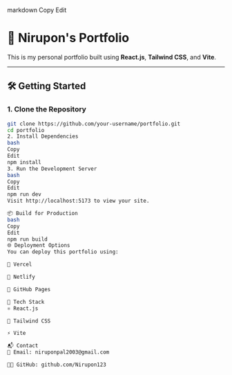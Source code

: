 
markdown
Copy
Edit
# 🚀 Nirupon's Portfolio

This is my personal portfolio built using **React.js**, **Tailwind CSS**, and **Vite**.

---

## 🛠️ Getting Started

### 1. Clone the Repository

```bash
git clone https://github.com/your-username/portfolio.git
cd portfolio
2. Install Dependencies
bash
Copy
Edit
npm install
3. Run the Development Server
bash
Copy
Edit
npm run dev
Visit http://localhost:5173 to view your site.

📦 Build for Production
bash
Copy
Edit
npm run build
🌐 Deployment Options
You can deploy this portfolio using:

🔗 Vercel

🔗 Netlify

🔗 GitHub Pages

🧰 Tech Stack
⚛️ React.js

🎨 Tailwind CSS

⚡ Vite

📬 Contact
📧 Email: niruponpal2003@gmail.com

🧑‍💻 GitHub: github.com/Nirupon123
